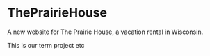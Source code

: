 # ThePrairieHouse
A new website for The Prairie House, a vacation rental in Wisconsin.

This is our term project etc
